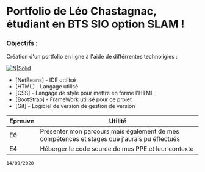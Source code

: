 # Portfolio de Léo Chastagnac, étudiant en BTS SIO option SLAM !

### Objectifs : 

Création d'un portfolio en ligne à l'aide de différrentes technoligies : 

[![N|Solid](https://cldup.com/dTxpPi9lDf.thumb.png)](https://nodesource.com/products/nsolid)

* [NetBeans] - IDE uttilisé
* [HTML] - Langage utilisé
* [CSS] - Langage de style pour mettre en forme l'HTML
* [BootStrap] - FrameWork utilisé pour ce projet 
* [Git] - Logiciel de version de gestion de version




| Epreuve | Utilité |
| ------ | ------ |
| E6 | Présenter mon parcours mais également de mes compétences et stages que j'aurais pu éffectués |
| E4 | Héberger le code source de mes PPE et leur contexte |





```sh
14/09/2020
```
